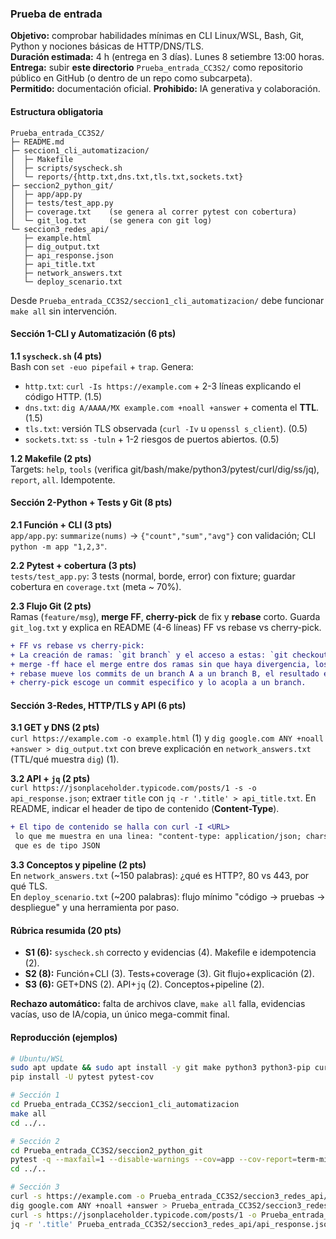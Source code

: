 ### Prueba de entrada

**Objetivo:** comprobar habilidades mínimas en CLI Linux/WSL, Bash, Git, Python y nociones básicas de HTTP/DNS/TLS.  
**Duración estimada:** 4 h (entrega en 3 días). Lunes 8 setiembre 13:00 horas.
**Entrega:** subir **este directorio** `Prueba_entrada_CC3S2/` como repositorio público en GitHub (o dentro de un repo como subcarpeta).  
**Permitido:** documentación oficial. **Prohibido:** IA generativa y colaboración.  

#### Estructura obligatoria

```
Prueba_entrada_CC3S2/
├─ README.md
├─ seccion1_cli_automatizacion/
│  ├─ Makefile
│  ├─ scripts/syscheck.sh
│  └─ reports/{http.txt,dns.txt,tls.txt,sockets.txt}
├─ seccion2_python_git/
│  ├─ app/app.py
│  ├─ tests/test_app.py
│  ├─ coverage.txt    (se genera al correr pytest con cobertura)
│  └─ git_log.txt     (se genera con git log)
└─ seccion3_redes_api/
   ├─ example.html
   ├─ dig_output.txt
   ├─ api_response.json
   ├─ api_title.txt
   ├─ network_answers.txt
   └─ deploy_scenario.txt
```

Desde `Prueba_entrada_CC3S2/seccion1_cli_automatizacion/` debe funcionar `make all` sin intervención.

#### Sección 1-CLI y Automatización (6 pts)

**1.1 `syscheck.sh` (4 pts)**  
Bash con `set -euo pipefail` + `trap`. Genera:
- `http.txt`: `curl -Is https://example.com` + 2-3 líneas explicando el código HTTP. (1.5)  
- `dns.txt`: `dig A/AAAA/MX example.com +noall +answer` + comenta el **TTL**. (1.5)  
- `tls.txt`: versión TLS observada (`curl -Iv` u `openssl s_client`). (0.5)  
- `sockets.txt`: `ss -tuln` + 1-2 riesgos de puertos abiertos. (0.5)

**1.2 Makefile (2 pts)**  
Targets: `help`, `tools` (verifica git/bash/make/python3/pytest/curl/dig/ss/jq), `report`, `all`. Idempotente.

#### Sección 2-Python + Tests y Git (8 pts)

**2.1 Función + CLI (3 pts)**  
`app/app.py`: `summarize(nums)` -> `{"count","sum","avg"}` con validación; CLI `python -m app "1,2,3"`.

**2.2 Pytest + cobertura (3 pts)**  
`tests/test_app.py`: 3 tests (normal, borde, error) con fixture; guardar cobertura en `coverage.txt` (meta ~ 70%).

**2.3 Flujo Git (2 pts)**  
Ramas (`feature/msg`), **merge FF**, **cherry-pick** de fix y **rebase** corto. Guarda `git_log.txt` y explica en README (4-6 líneas) FF vs rebase vs cherry-pick.
```diff
+ FF vs rebase vs cherry-pick:
+ La creación de ramas: `git branch` y el acceso a estas: `git checkout`
+ merge -ff hace el merge entre dos ramas sin que haya divergencia, los une linealmente
+ rebase mueve los commits de un branch A a un branch B, el resultado estará en el branch A  
+ cherry-pick escoge un commit especifico y lo acopla a un branch.
```

#### Sección 3-Redes, HTTP/TLS y API (6 pts)

**3.1 GET y DNS (2 pts)**  
`curl https://example.com -o example.html` (1) y `dig google.com ANY +noall +answer > dig_output.txt` con breve explicación en `network_answers.txt` (TTL/qué muestra `dig`) (1).

**3.2 API + `jq` (2 pts)**  
`curl https://jsonplaceholder.typicode.com/posts/1 -s -o api_response.json`; extraer `title` con `jq -r '.title' > api_title.txt`. En README, indicar el header de tipo de contenido (**Content-Type**).

```diff
+ El tipo de contenido se halla con curl -I <URL>
 lo que me muestra en una linea: "content-type: application/json; charset=utf-8"
 que es de tipo JSON
```

**3.3 Conceptos y pipeline (2 pts)**  
En `network_answers.txt` (~150 palabras): ¿qué es HTTP?, 80 vs 443, por qué TLS.  
En `deploy_scenario.txt` (~200 palabras): flujo mínimo "código -> pruebas -> despliegue" y una herramienta por paso.

#### Rúbrica resumida (20 pts)

- **S1 (6):** `syscheck.sh` correcto y evidencias (4). Makefile e idempotencia (2).  
- **S2 (8):** Función+CLI (3). Tests+coverage (3). Git flujo+explicación (2).  
- **S3 (6):** GET+DNS (2). API+`jq` (2). Conceptos+pipeline (2).

**Rechazo automático:** falta de archivos clave, `make all` falla, evidencias vacías, uso de IA/copia, un único mega-commit final.

#### Reproducción (ejemplos)

```bash
# Ubuntu/WSL
sudo apt update && sudo apt install -y git make python3 python3-pip curl dnsutils iproute2 jq
pip install -U pytest pytest-cov

# Sección 1
cd Prueba_entrada_CC3S2/seccion1_cli_automatizacion
make all
cd ../..

# Sección 2
cd Prueba_entrada_CC3S2/seccion2_python_git
pytest -q --maxfail=1 --disable-warnings --cov=app --cov-report=term-missing | tee coverage.txt
cd ../..

# Sección 3
curl -s https://example.com -o Prueba_entrada_CC3S2/seccion3_redes_api/example.html
dig google.com ANY +noall +answer > Prueba_entrada_CC3S2/seccion3_redes_api/dig_output.txt
curl -s https://jsonplaceholder.typicode.com/posts/1 -o Prueba_entrada_CC3S2/seccion3_redes_api/api_response.json
jq -r '.title' Prueba_entrada_CC3S2/seccion3_redes_api/api_response.json > Prueba_entrada_CC3S2/seccion3_redes_api/api_title.txt
```
